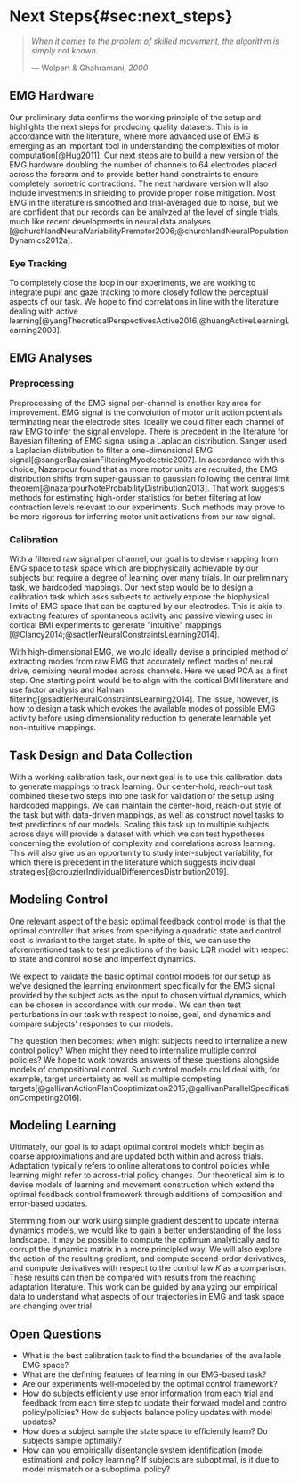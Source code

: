 # Next Steps{#sec:next_steps}

> *When it comes to the problem of skilled movement, the algorithm is simply not known.*
>
> &mdash; Wolpert & Ghahramani, *2000*

## EMG Hardware

Our preliminary data confirms the working principle of the setup and highlights the next steps for producing quality datasets. This is in accordance with the literature, where more advanced use of EMG is emerging as an important tool in understanding the complexities of motor computation[@Hug2011]. Our next steps are to build a new version of the EMG hardware doubling the number of channels to 64 electrodes placed across the forearm and to provide better hand constraints to ensure completely isometric contractions. The next hardware version will also include investments in shielding to provide proper noise mitigation. Most EMG in the literature is smoothed and trial-averaged due to noise, but we are confident that our records can be analyzed at the level of single trials, much like recent developments in neural data analyses [@churchlandNeuralVariabilityPremotor2006;@churchlandNeuralPopulationDynamics2012a].

### Eye Tracking

To completely close the loop in our experiments, we are working to integrate pupil and gaze tracking to more closely follow the perceptual aspects of our task. We hope to find correlations in line with the literature dealing with active learning[@yangTheoreticalPerspectivesActive2016;@huangActiveLearningLearning2008].

<!-- > EMG activity was recorded using hook-wire electrodes (44 gauge with a 27 gauge cannula; Nicolet Biomedical, Madison, WI) placed in the muscle for the duration of single recording sessions. [...] Electrode voltages were amplified, bandpass filtered (150–500 Hz, four pole, 24 db/octave), sampled at 1000 Hz, and digitized. Off-line, raw traces were differentiated (to remove any remaining baseline), rectified, smoothed with a Gaussian (SD of 15 ms) and averaged. [@churchlandNeuralVariabilityPremotor2006] -->

## EMG Analyses

### Preprocessing

Preprocessing of the EMG signal per-channel is another key area for improvement. EMG signal is the convolution of motor unit action potentials terminating near the electrode sites. Ideally we could filter each channel of raw EMG to infer the signal envelope. There is precedent in the literature for Bayesian filtering of EMG signal using a Laplacian distribution. Sanger used a Laplacian distribution to filter a one-dimensional EMG signal[@sangerBayesianFilteringMyoelectric2007]. In accordance with this choice, Nazarpour found that as more motor units are recruited, the EMG distribution shifts from super-gaussian to gaussian following the central limit theorem[@nazarpourNoteProbabilityDistribution2013]. That work suggests methods for estimating high-order statistics for better filtering at low contraction levels relevant to our experiments. Such methods may prove to be more rigorous for inferring motor unit activations from our raw signal.

<!-- 

A window of EMG of length $T$ samples can be modeled as a convolution

$$
\mathbf{z} = \sum_t^T \mathbf{h} * \mathbf{s}
$$

where $\mathbf{h}$ is a motor unit activation template, which itself is a particular neural spike waveform, and $\mathbf{s}$ is the incidence of a spike, which might be modeled as a point process.  

-->  

### Calibration

With a filtered raw signal per channel, our goal is to devise mapping from EMG space to task space which are biophysically achievable by our subjects but require a degree of learning over many trials. In our preliminary task, we hardcoded mappings. Our next step would be to design a calibration task which asks subjects to actively explore the biophysical limits of EMG space that can be captured by our electrodes. This is akin to extracting features of spontaneous activity and passive viewing used in cortical BMI experiments to generate "intuitive" mappings [@Clancy2014;@sadtlerNeuralConstraintsLearning2014].

With high-dimensional EMG, we would ideally devise a principled method of extracting modes from raw EMG that accurately reflect modes of neural drive, demixing neural modes across channels. Here we used PCA as a first step. One starting point would be to align with the cortical BMI literature and use factor analysis and Kalman filtering[@sadtlerNeuralConstraintsLearning2014]. The issue, however, is how to design a task which evokes the available modes of possible EMG activity before using dimensionality reduction to generate learnable yet non-intuitive mappings.

<!-- autoencoders (farina paper) [@vujaklijaOnlineMappingEMG2018]  -->

<!-- Another direction for analysis is to study long-range correlations in EMG data within and across trials through empirical correlation functions[@crevecoeurGoldstandardApproachAddress2010]. This work may inform features of models which attempt to recover aspects of trial-to-trial learning. -->

## Task Design and Data Collection

With a working calibration task, our next goal is to use this calibration data to generate mappings to track learning. Our center-hold, reach-out task combined these two steps into one task for validation of the setup using hardcoded mappings. We can maintain the center-hold, reach-out style of the task but with data-driven mappings, as well as construct novel tasks to test predictions of our models. Scaling this task up to multiple subjects across days will provide a dataset with which we can test hypotheses concerning the evolution of complexity and correlations across learning. This will also give us an opportunity to study inter-subject variability, for which there is precedent in the literature which suggests individual strategies[@crouzierIndividualDifferencesDistribution2019].

## Modeling Control

One relevant aspect of the basic optimal feedback control model is that the optimal controller that arises from specifying a quadratic state and control cost is invariant to the target state. In spite of this, we can use the aforementioned task to test predictions of the basic LQR model with respect to state and control noise and imperfect dynamics.

We expect to validate the basic optimal control models for our setup as we've designed the learning environment specifically for the EMG signal provided by the subject acts as the input to chosen virtual dynamics, which can be chosen in accordance with our model. We can then test perturbations in our task with respect to noise, goal, and dynamics and compare subjects' responses to our models.

The question then becomes: when might subjects need to internalize a new control policy? When might they need to internalize multiple control policies? We hope to work towards answers of these questions alongside models of compositional control. Such control models could deal with, for example, target uncertainty as well as multiple competing targets[@gallivanActionPlanCooptimization2015;@gallivanParallelSpecificationCompeting2016].

<!-- 

- stochastic optimal control model comparisons
  - cost models 
  - perturbations in goal
  - go-before you know / goal uncertainty 
  - noise perturbations -- do reponses match the models?

- dynamics model fitting
  - internal model uncertainty 
  - modeled with robust optimal control?  
 
-->

<!-- (task reads out from D muscles, find modes of that data; do PCA to get K < D dimensions, controller only responds to motion in those K directions)—does behavior + motor activity follow LQR? this question has already been asked, but it hasn’t been asked for this kind of high-to-low dim mapping. It’s been asked in tasks where muscles haven’t been directly in control (Valero-Cuevas 2009).  -->

<!-- Todorov: do a task, look at muscle signal. Muscles that aren’t necessary for task have higher variability b/c they’re not being optimized for task (but does’t introduce perturbations). Also see Loeb (2012) for a negative result saying that muscle coordination is habitual rather than optimal, but it has issues (low # muscles). Can we replicate previous reaching optimality results in our set-up? What’s unique about our set-up is the PCA/dimensionality reduction in muscle activity space. This is important because you can create arbitrary muscle-cursor mappings, so you have to learn a new skill/mapping. This is different than perturbing a fundamental movement and forcing adaptation, which is what has been previously done. For our task, the participants actually have to learn a new task/mapping, rather than just do what they already know and be robust to perturbations. We test the LQR hypothesis once they’ve learned the task, because LQR isn’t a learning theory, it’s a theory about optimal control. We can see if, once people learn a new skill, their behavior is optimal wrt LQR theory. If we establish this, then we can think about how this LQR model is actually learned (enter RL). -->

## Modeling Learning

Ultimately, our goal is to adapt optimal control models which begin as coarse approximations and are updated both within and across trials. Adaptation typically refers to online alterations to control policies while learning might refer to across-trial policy changes. Our theoretical aim is to devise models of learning and movement construction which extend the optimal feedback control framework through additions of composition and error-based updates.

<!-- gradient descent stuff -->

Stemming from our work using simple gradient descent to update internal dynamics models, we would like to gain a better understanding of the loss landscape. It may be possible to compute the optimum analytically and to corrupt the dynamics matrix in a more principled way. We will also explore the action of the resulting gradient, and compute second-order derivatives, and compute derivatives with respect to the control law $K$ as a comparison. These results can then be compared with results from the reaching adaptation literature. This work can be guided by analyzing our empirical data to understand what aspects of our trajectories in EMG and task space are changing over trial.

<!-- 
- explore connections between spectral analysis perspective of optimal control and empirical correlation functions from data
- make the connection between control and dynamics in model and experiment more tightly integrated.  
- learning control via reward (RL) [@vanderkooijLearningReachTrajectory2021] -->

## Open Questions

- What is the best calibration task to find the boundaries of the available EMG space?
- What are the defining features of learning in our EMG-based task?
- Are our experiments well-modeled by the optimal control framework?
- How do subjects efficiently use error information from each trial and feedback from each time step to update their forward model and control policy/policies? How do subjects balance policy updates with model updates?
- How does a subject sample the state space to efficiently learn? Do subjects sample optimally?
- How can you empirically disentangle system identification (model estimation) and policy learning? If subjects are suboptimal, is it due to model mismatch or a suboptimal policy?
    
<!-- - On what scale (trials, timesteps) is the model altered? the policy? -->
<!-- - Replanning at every timestep is a model predictive control algorithm -->
<!-- - What prediction can we make for ID/learning every trial? -->
<!-- - how does a subject avoid "distribution mismatch" between their base policy and their optimal policy? How do they efficiently explore and use this new data to update their internal model? -->
<!-- - what exploration strategy does a subject use to avoid mismatch? -->
<!-- - What is a subject's baseline/prior model? $y_{t} = \hat{f}_0(x_t,u_t)$ or $y_{t} \propto p_0(y_t|x_{t},u_t)$ -->
<!-- - What is the base policy / prior policy? $u_t = \pi_0(\hat{x}_t)$ -->
<!-- - How do we think about learning a distribution over trajectories in control law space, or perhaps equivalently, in covariance/precision space? -->
<!-- - We might hypothesize that a subject will act as randomly as possible while minimizing cost, a maximum entropy solution that converges to an optimal controller? $\mathcal{H}(p(u_t|x_t))$ -->
<!-- - How does a subject penalize changes to their controllers? Do they follow a KL-divergence type of measurement when improving their policy? -->
<!-- - How do we best modeling learning LQR controllers trial-to-trial? -->
<!-- - how do we use existing controllers to construct movements? -->
<!-- - how do we construct controllers under dynamical and goal uncertainty? -->
<!-- - How does the observation mapping relate to the latent state covariance? The task state covariance? -->
<!-- - How do we formalize this into a probabilistic graphical model? Why would we? -->
<!-- - Would this make it easier to reason about what the goals are? -->
<!-- - Would learning $M$ become an inference problem? -->
<!-- - Would solving the control problem become an inference problem...? -->
<!-- - What noise assumptions can we make? Can we not make? -->
<!-- - How can we incorporate signal-dependent noise? -->
